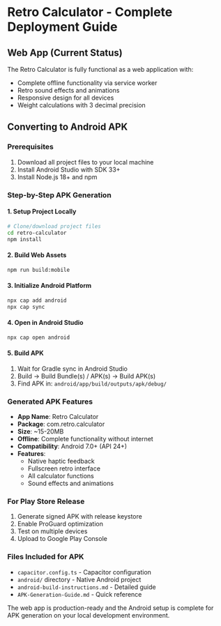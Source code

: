 # Retro Calculator - Complete Deployment Guide

## Web App (Current Status)
The Retro Calculator is fully functional as a web application with:
- Complete offline functionality via service worker
- Retro sound effects and animations
- Responsive design for all devices
- Weight calculations with 3 decimal precision

## Converting to Android APK

### Prerequisites
1. Download all project files to your local machine
2. Install Android Studio with SDK 33+
3. Install Node.js 18+ and npm

### Step-by-Step APK Generation

#### 1. Setup Project Locally
```bash
# Clone/download project files
cd retro-calculator
npm install
```

#### 2. Build Web Assets
```bash
npm run build:mobile
```

#### 3. Initialize Android Platform
```bash
npx cap add android
npx cap sync
```

#### 4. Open in Android Studio
```bash
npx cap open android
```

#### 5. Build APK
1. Wait for Gradle sync in Android Studio
2. Build → Build Bundle(s) / APK(s) → Build APK(s)
3. Find APK in: `android/app/build/outputs/apk/debug/`

### Generated APK Features
- **App Name**: Retro Calculator
- **Package**: com.retro.calculator
- **Size**: ~15-20MB
- **Offline**: Complete functionality without internet
- **Compatibility**: Android 7.0+ (API 24+)
- **Features**: 
  - Native haptic feedback
  - Fullscreen retro interface
  - All calculator functions
  - Sound effects and animations

### For Play Store Release
1. Generate signed APK with release keystore
2. Enable ProGuard optimization
3. Test on multiple devices
4. Upload to Google Play Console

### Files Included for APK
- `capacitor.config.ts` - Capacitor configuration
- `android/` directory - Native Android project
- `android-build-instructions.md` - Detailed guide
- `APK-Generation-Guide.md` - Quick reference

The web app is production-ready and the Android setup is complete for APK generation on your local development environment.